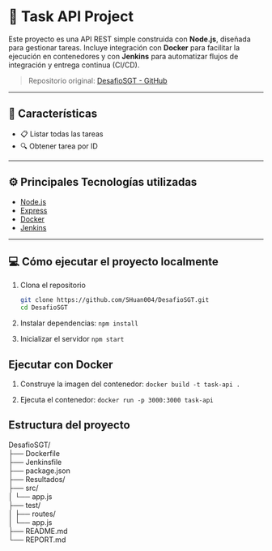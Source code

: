# 📝 Task API Project

Este proyecto es una API REST simple construida con **Node.js**, diseñada para gestionar tareas. Incluye integración con **Docker** para facilitar la ejecución en contenedores y con **Jenkins** para automatizar flujos de integración y entrega continua (CI/CD).

> Repositorio original: [DesafioSGT - GitHub](https://github.com/SHuan004/DesafioSGT/)

---

## 🚀 Características

- 📋 Listar todas las tareas  
- 🔍 Obtener tarea por ID  

---

## ⚙️ Principales Tecnologías utilizadas

- [Node.js](https://nodejs.org/)
- [Express](https://expressjs.com/)
- [Docker](https://www.docker.com/)
- [Jenkins](https://www.jenkins.io/)

---

## 💻 Cómo ejecutar el proyecto localmente

1. Clona el repositorio  
   ```bash
   git clone https://github.com/SHuan004/DesafioSGT.git
   cd DesafioSGT
   ```

2. Instalar dependencias: `npm install`  

3. Inicializar el servidor `npm start`

## Ejecutar con Docker

1. Construye la imagen del contenedor: `docker build -t task-api .`  

2. Ejecuta el contenedor: `docker run -p 3000:3000 task-api`

## Estructura del proyecto

DesafioSGT/  
├── Dockerfile  
├── Jenkinsfile  
├── package.json  
├── Resultados/  
├── src/  
│   └── app.js  
├── test/  
│   ├── routes/  
│   └── app.js  
├── README.md  
└── REPORT.md  